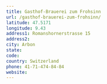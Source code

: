 ```yaml
---
title: Gasthof-Brauerei zum Frohsinn
url: /gasthof-brauerei-zum-frohsinn/
latitude: 47.5171
longitude: 9.43
address1: Romanshornerstrasse 15
address2: 
city: Arbon
state: 
code: 
country: Switzerland
phone: 41-71-474-84-84
website: 
---
```


